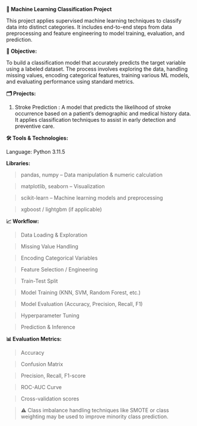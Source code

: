 **🤖 Machine Learning Classification Project**

This project applies supervised machine learning techniques to classify data into distinct categories. It includes end-to-end steps from data preprocessing and feature engineering to model training, evaluation, and prediction.

**🎯 Objective:**

To build a classification model that accurately predicts the target variable using a labeled dataset. The process involves exploring the data, handling missing values, encoding categorical features, training various ML models, and evaluating performance using standard metrics.

**🗂 Projects:**
1) Stroke Prediction :
     A model that predicts the likelihood of stroke occurrence based on a patient’s demographic and medical history data. It applies classification techniques to assist in        early detection and preventive care.

**🛠 Tools & Technologies:**

Language: Python 3.11.5

**Libraries:**

> pandas, numpy – Data manipulation & numeric calculation

> matplotlib, seaborn – Visualization

> scikit-learn – Machine learning models and preprocessing

> xgboost / lightgbm (if applicable)

**📈 Workflow:**

> Data Loading & Exploration

> Missing Value Handling

> Encoding Categorical Variables

> Feature Selection / Engineering

> Train-Test Split

> Model Training (KNN, SVM, Random Forest, etc.)

> Model Evaluation (Accuracy, Precision, Recall, F1)

> Hyperparameter Tuning

> Prediction & Inference

**📊 Evaluation Metrics:**

> Accuracy

> Confusion Matrix

> Precision, Recall, F1-score

> ROC-AUC Curve

> Cross-validation scores

> ⚠️ Class imbalance handling techniques like SMOTE or class weighting may be used to improve minority class prediction.

